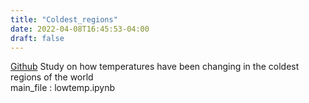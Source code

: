 ```yaml
---
title: "Coldest_regions"
date: 2022-04-08T16:45:53-04:00
draft: false
---
```

[Github](https://github.com/bakharia/coldest_regions)
 Study on how temperatures have been changing in the coldest regions of the world <br/>
 main_file : lowtemp.ipynb

